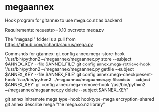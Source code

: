 megaannex
=========

Hook program for gitannex to use mega.co.nz as backend

Requirements:
requests>=0.10
pycrypto
mega.py

The "megaapi" folder is a pull from https://github.com/richardasaurus/mega.py 

Commands for gitannex:
git config annex.mega-store-hook '/usr/bin/python2 ~/megaannex/megaannex.py store --subject $ANNEX_KEY --file $ANNEX_FILE'
git config annex.mega-retrieve-hook '/usr/bin/python2 ~/megaannex/megaannex.py  getfile --subject $ANNEX_KEY --file $ANNEX_FILE'
git config annex.mega-checkpresent-hook '/usr/bin/python2 ~/megaannex/megaannex.py fileexists --subject $ANNEX_KEY'
git config annex.mega-remove-hook '/usr/bin/python2 ~/megaannex/megaannex.py delete --subject $ANNEX_KEY'

git annex initremote mega type=hook hooktype=mega encryption=shared
git annex describe mega "the mega.co.nz library"
